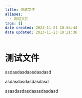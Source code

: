 ```yaml
---
title: 测试文件
aliases:
  - 测试文件
tags: []
date created: 2023-11-21 18:56:44
date updated: 2023-11-23 10:21:36
---
```


# 测试文件

asdasdasdaasdasdasd

asdasdasdasdasdasd

asasdasdasdasasdasdasd
